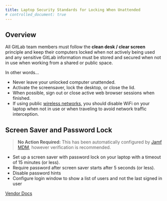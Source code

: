 ```yaml
---
title: Laptop Security Standards for Locking When Unattended
# controlled_document: true
---
```


## Overview

All GitLab team members must follow the **clean desk / clear screen** principle and keep their computers locked when not actively being used and any sensitive GitLab information must be stored and secured when not in use when working from a shared or public space.

In other words...

- Never leave your unlocked computer unattended.
- Activate the screensaver, lock the desktop, or close the lid.
- When possible, sign out or close active web browser sessions when finished.
- If using public [wireless networks](/handbook/security/corporate/services/laptops/security/networks), you should disable WiFi on your laptop when not in use or when traveling to avoid network traffic interception.

## Screen Saver and Password Lock

> **No Action Required:** This has been automatically configured by [Jamf MDM](/handbook/security/corporate/systems/jamf), however verification is recommended.

- Set up a screen saver with password lock on your laptop with a timeout of 15 minutes (or less).
- Require password after screen saver starts after 5 seconds (or less).
- Disable password hints
- Configure login window to show a list of users and not the last signed in user

[Vendor Docs](https://support.apple.com/guide/mac-help/change-lock-screen-settings-on-mac-mh11784/mac)
